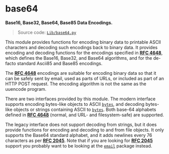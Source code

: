 # base64

**Base16, Base32, Base64, Base85 Data Encodings.**

> Source code: [`Lib/base64.py`](https://github.com/python/cpython/tree/3.12/Lib/base64.py)

This module provides functions for encoding binary data to printable ASCII characters and decoding such encodings back to binary data. It provides encoding and decoding functions for the encodings specified in [**RFC 4648**](https://datatracker.ietf.org/doc/html/rfc4648.html), which defines the Base16, Base32, and Base64 algorithms, and for the de-facto standard Ascii85 and Base85 encodings.

The [**RFC 4648**](https://datatracker.ietf.org/doc/html/rfc4648.html) encodings are suitable for encoding binary data so that it can be safely sent by email, used as parts of URLs, or included as part of an HTTP POST request. The encoding algorithm is not the same as the uuencode program.

There are two interfaces provided by this module. The modern interface supports encoding bytes-like objects to ASCII [`bytes`](/built-in-types/bytes/), and decoding bytes-like objects or strings containing ASCII to [`bytes`](/built-in-types/bytes/). Both base-64 alphabets defined in [**RFC 4648**](https://datatracker.ietf.org/doc/html/rfc4648.html) (normal, and URL- and filesystem-safe) are supported.

The legacy interface does not support decoding from strings, but it does provide functions for encoding and decoding to and from file objects. It only supports the Base64 standard alphabet, and it adds newlines every 76 characters as per [**RFC 2045**](https://datatracker.ietf.org/doc/html/rfc2045.html). Note that if you are looking for [**RFC 2045**](https://datatracker.ietf.org/doc/html/rfc2045.html) support you probably want to be looking at the [`email`](/modules/email/) package instead.
